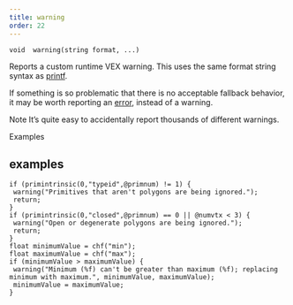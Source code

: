 ```yaml
---
title: warning
order: 22
---
```

`void  warning(string format, ...)`

Reports a custom runtime VEX warning. This uses the same format string syntax as [printf](/en/houdini-vex/utility/printf "Prints values to the console which started the VEX program.").

If something is so problematic that there is no acceptable fallback behavior, it may be worth reporting an [error](/en/houdini-vex/utility/error "Reports a custom runtime VEX error."), instead of a warning.

Note
It’s quite easy to accidentally report thousands of different warnings.

Examples

## examples

```vex
if (primintrinsic(0,"typeid",@primnum) != 1) {
 warning("Primitives that aren't polygons are being ignored.");
 return;
}
if (primintrinsic(0,"closed",@primnum) == 0 || @numvtx < 3) {
 warning("Open or degenerate polygons are being ignored.");
 return;
}
float minimumValue = chf("min");
float maximumValue = chf("max");
if (minimumValue > maximumValue) {
 warning("Minimum (%f) can't be greater than maximum (%f); replacing minimum with maximum.", minimumValue, maximumValue);
 minimumValue = maximumValue;
}

```
